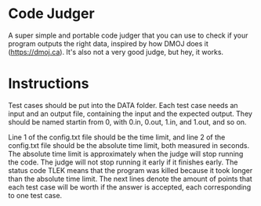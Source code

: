 # Code Judger
A super simple and portable code judger that you can use to check if your program outputs the right data, inspired by how DMOJ does it (https://dmoj.ca).
It's also not a very good judge, but hey, it works.

# Instructions
Test cases should be put into the DATA folder.
Each test case needs an input and an output file, containing the input and the expected output.
They should be named startin from 0, with 0.in, 0.out, 1.in, and 1.out, and so on.

Line 1 of the config.txt file should be the time limit, and line 2 of the config.txt file should be the absolute time limit, both measured in seconds.
The absolute time limit is approximately when the judge will stop running the code. The judge will not stop running it early if it finishes early.
The status code TLEK means that the program was killed because it took longer than the absolute time limit.
The next lines denote the amount of points that each test case will be worth if the answer is accepted, each corresponding to one test case.
